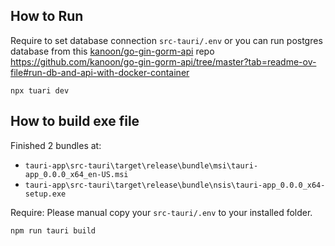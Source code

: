 ## How to Run

Require to set database connection `src-tauri/.env` or you can run postgres database from this [kanoon/go-gin-gorm-api](ttps://github.com/kanoon/go-gin-gorm-api) repo <br />
https://github.com/kanoon/go-gin-gorm-api/tree/master?tab=readme-ov-file#run-db-and-api-with-docker-container

```
npx tuari dev
```

## How to build exe file

Finished 2 bundles at:<br />

- `tauri-app\src-tauri\target\release\bundle\msi\tauri-app_0.0.0_x64_en-US.msi`
- `tauri-app\src-tauri\target\release\bundle\nsis\tauri-app_0.0.0_x64-setup.exe`

Require: Please manual copy your `src-tauri/.env` to your installed folder.

```
npm run tauri build
```
